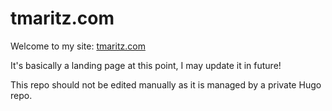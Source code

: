 # tmaritz.com

Welcome to my site: [tmaritz.com](tmaritz.com)

It's basically a landing page at this point, I may update it in future!

This repo should not be edited manually as it is managed by a private Hugo repo.
